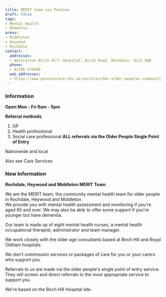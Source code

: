 ```yaml
---
title: MERIT team via Pennine
draft: false
tags:
- Mental Health
- Dementia
areas:
- Middleton
- Heywood
- Rochdale
contact:
  addresses:
  - Watergrove Birch Hill Hospital, Birch Road, Rochdale. OL12 9QB
  phone:
  - 01706 676400
  web_addresses:
  - https://www.penninecare.nhs.uk/services/hmr-older-peoples-community-mental-health-team
---
```


### Information
**Open Mon - Fri 9am - 5pm**

**Referral methods**
1. GP
2. Health professional
3. Social care professional
**ALL referrals via the Older People Single Point of Entry**

Nationwide and local

Also see Care Services

### New Information
**Rochdale, Heywood and Middleton MERIT Team**

We are the MERIT team, the community mental health 
team for older people in Rochdale, Heywood and 
Middleton.  
We provide you with mental health assessment and 
monitoring if you're aged 65 and over. We may also be 
able to offer some support if you're younger but have 
dementia.

Our team is made up of eight mental health nurses, a 
mental health occupational therapist, administrator 
and team manager.

We work closely with the older age consultants based 
at Birch Hill and Royal Oldham hospitals.

We don't commission services or packages of care for 
you or your carers who support you.

Referrals to us are made via the older people's single 
point of entry service. They will screen and direct 
referrals to the most appropriate service to support 
you.

We're based on the Birch Hill Hospital site.
